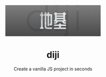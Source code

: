 <div align=center>
<img src="https://github.com/KZacharski/diji/blob/github-files/banner.png?raw=true" width="60%">
<br>
<h1>diji</h1>
<p>Create a vanilla JS project in seconds</p>
</div>

